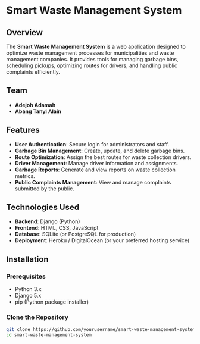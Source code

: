 # Smart Waste Management System

## Overview

The **Smart Waste Management System** is a web application designed to optimize waste management processes for municipalities and waste management companies. It provides tools for managing garbage bins, scheduling pickups, optimizing routes for drivers, and handling public complaints efficiently.

## Team

- **Adejoh Adamah**
- **Abang Tanyi Alain**

## Features

- **User Authentication**: Secure login for administrators and staff.
- **Garbage Bin Management**: Create, update, and delete garbage bins.
- **Route Optimization**: Assign the best routes for waste collection drivers.
- **Driver Management**: Manage driver information and assignments.
- **Garbage Reports**: Generate and view reports on waste collection metrics.
- **Public Complaints Management**: View and manage complaints submitted by the public.

## Technologies Used

- **Backend**: Django (Python)
- **Frontend**: HTML, CSS, JavaScript
- **Database**: SQLite (or PostgreSQL for production)
- **Deployment**: Heroku / DigitalOcean (or your preferred hosting service)

## Installation

### Prerequisites

- Python 3.x
- Django 5.x
- pip (Python package installer)

### Clone the Repository

```bash
git clone https://github.com/yourusername/smart-waste-management-system.git
cd smart-waste-management-system
